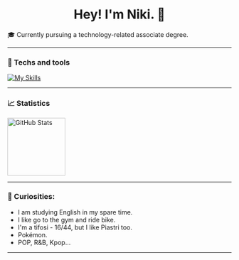 <h1 align="center">Hey! I'm Niki. 👋</h1>

<p>
  🎓 Currently pursuing a technology-related associate degree.
</p>

---

### 🚀 Techs and tools

[![My Skills](https://skillicons.dev/icons?i=c,html,css,figma,js,java)](https://skillicons.dev)

---

### 📈 Statistics
<img 
      align="rigth" 
      alt="GitHub Stats" 
      height="130" 
      src="https://github-readme-stats.vercel.app/api/top-langs/?username=NikiMorona&theme=transparent&layout=compact&langs_count=10" 
  />
  
---

### 🔭 Curiosities:
- I am studying English in my spare time.
- I like go to the gym and ride bike.
- I'm a tifosi - 16/44, but I like Piastri too.
- Pokémon.
- POP, R&B, Kpop...
---
